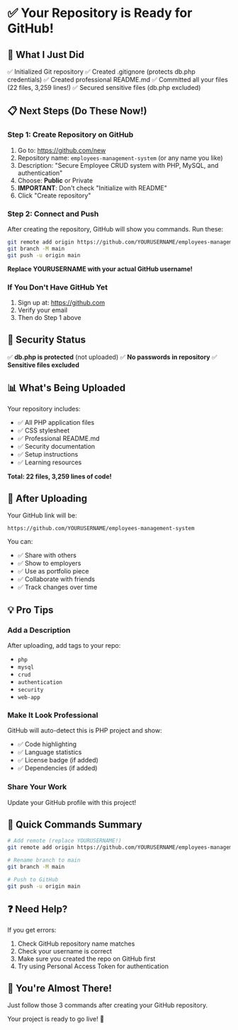 # ✅ Your Repository is Ready for GitHub!

## 🎉 What I Just Did

✅ Initialized Git repository
✅ Created .gitignore (protects db.php credentials)
✅ Created professional README.md
✅ Committed all your files (22 files, 3,259 lines!)
✅ Secured sensitive files (db.php excluded)

## 📋 Next Steps (Do These Now!)

### Step 1: Create Repository on GitHub

1. Go to: https://github.com/new
2. Repository name: `employees-management-system` (or any name you like)
3. Description: "Secure Employee CRUD system with PHP, MySQL, and authentication"
4. Choose: **Public** or Private
5. **IMPORTANT**: Don't check "Initialize with README"
6. Click "Create repository"

### Step 2: Connect and Push

After creating the repository, GitHub will show you commands. Run these:

```bash
git remote add origin https://github.com/YOURUSERNAME/employees-management-system.git
git branch -M main
git push -u origin main
```

**Replace YOURUSERNAME with your actual GitHub username!**

### If You Don't Have GitHub Yet

1. Sign up at: https://github.com
2. Verify your email
3. Then do Step 1 above

## 🔐 Security Status

✅ **db.php is protected** (not uploaded)
✅ **No passwords in repository**
✅ **Sensitive files excluded**

## 📊 What's Being Uploaded

Your repository includes:
- ✅ All PHP application files
- ✅ CSS stylesheet
- ✅ Professional README.md
- ✅ Security documentation
- ✅ Setup instructions
- ✅ Learning resources

**Total: 22 files, 3,259 lines of code!**

## 🎯 After Uploading

Your GitHub link will be:
```
https://github.com/YOURUSERNAME/employees-management-system
```

You can:
- ✅ Share with others
- ✅ Show to employers
- ✅ Use as portfolio piece
- ✅ Collaborate with friends
- ✅ Track changes over time

## 💡 Pro Tips

### Add a Description
After uploading, add tags to your repo:
- `php`
- `mysql`
- `crud`
- `authentication`
- `security`
- `web-app`

### Make It Look Professional

GitHub will auto-detect this is PHP project and show:
- ✅ Code highlighting
- ✅ Language statistics
- ✅ License badge (if added)
- ✅ Dependencies (if added)

### Share Your Work

Update your GitHub profile with this project!

## 🚀 Quick Commands Summary

```bash
# Add remote (replace YOURUSERNAME!)
git remote add origin https://github.com/YOURUSERNAME/employees-management-system.git

# Rename branch to main
git branch -M main

# Push to GitHub
git push -u origin main
```

## ❓ Need Help?

If you get errors:
1. Check GitHub repository name matches
2. Check your username is correct
3. Make sure you created the repo on GitHub first
4. Try using Personal Access Token for authentication

## 🎉 You're Almost There!

Just follow those 3 commands after creating your GitHub repository.

Your project is ready to go live! 🚀

